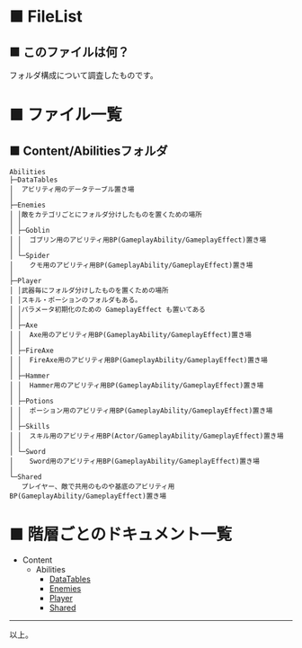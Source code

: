 # ■ FileList

## ■ このファイルは何？
 フォルダ構成について調査したものです。

# ■ ファイル一覧
## ■ Content/Abilitiesフォルダ
```
Abilities
├─DataTables
│  アビリティ用のデータテーブル置き場
│
├─Enemies
│ │敵をカテゴリごとにフォルダ分けしたものを置くための場所
│ │
│ ├─Goblin
│ │  ゴブリン用のアビリティ用BP(GameplayAbility/GameplayEffect)置き場
│ │
│ └─Spider
│    クモ用のアビリティ用BP(GameplayAbility/GameplayEffect)置き場
│
├─Player
│ │武器毎にフォルダ分けしたものを置くための場所
│ │スキル・ポーションのフォルダもある。
│ │パラメータ初期化のための GameplayEffect も置いてある
│ │
│ ├─Axe
│ │  Axe用のアビリティ用BP(GameplayAbility/GameplayEffect)置き場
│ │
│ ├─FireAxe
│ │  FireAxe用のアビリティ用BP(GameplayAbility/GameplayEffect)置き場
│ │
│ ├─Hammer
│ │  Hammer用のアビリティ用BP(GameplayAbility/GameplayEffect)置き場
│ │
│ ├─Potions
│ │  ポーション用のアビリティ用BP(GameplayAbility/GameplayEffect)置き場
│ │
│ ├─Skills
│ │  スキル用のアビリティ用BP(Actor/GameplayAbility/GameplayEffect)置き場
│ │
│ └─Sword
│    Sword用のアビリティ用BP(GameplayAbility/GameplayEffect)置き場
│
└─Shared
   プレイヤー、敵で共用のものや基底のアビリティ用BP(GameplayAbility/GameplayEffect)置き場
```

# ■ 階層ごとのドキュメント一覧
* Content
	* Abilities
		* [DataTables](Content/Abilities/DataTables.md)
		* [Enemies](Content/Abilities/Enemies.md)
		* [Player](Content/Abilities/Player.md)
		* [Shared](Content/Abilities/Shared.md)

----
以上。
